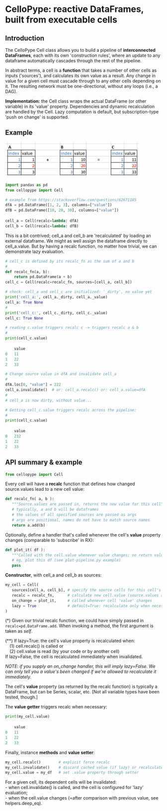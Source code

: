 # CelloPype: reactive DataFrames, built from executable cells

## Introduction

The CelloPype Cell class allows you to build a pipeline of **interconnected DataFrames**, each with its own 'construction rules', where an update to any dataframe automatically cascades through the rest of the pipeline.

In abstract terms, a cell is a **function** that takes a number of other cells as inputs ('sources'), and calculates its own value as a result. Any change in value for a given cell must cascade through to any other cells depending on it. The resulting network must be one-directional, without any loops (i.e., a DAG).

**Implementation:** the Cell class wraps the actual DataFrame (or other variable) in its 'value' property. Dependencies and dynamic recalculation are handled by the Cell. Lazy computation is default, but subscription-type 'push on change' is supported.

## Example

![a+b=c](TcBWl.png)

```python
import pandas as pd
from cellopype import Cell
```

```python
# example from https://stackoverflow.com/questions/62671185
dfA = pd.DataFrame([1, 2, 3], columns=["value"])
dfB = pd.DataFrame([10, 20, 30], columns=["value"])

cell_a = Cell(recalc=lambda: dfA)
cell_b = Cell(recalc=lambda: dfB)
```

This is a bit contrived; cell_a and cell_b are 'recalculated' by loading an external dataframe. We might as well assign the dataframe directly to cell_a.value. But by having a recalc function, no matter how trivial, we can demonstrate lazy evaluation.

```python
# cell_c is defined by its recalc_fn as the sum of a and b
#
def recalc_fn(a, b):
    return pd.DataFrame(a + b)
cell_c = Cell(recalc=recalc_fn, sources=[cell_a, cell_b])
```

```python
# check: cell_a and cell_c are initialized: '_dirty', no value yet
print('cell_a:', cell_a._dirty, cell_a._value)
cell_a: True None
#
print('cell_c:', cell_c._dirty, cell_c._value)
cell_c: True None
```

```python
# reading c.value triggers recalc c -> triggers recalc a & b
#
print(cell_c.value)

    value
0   11
1   22
2   33
```

```python
# Change source value in dfA and invalidate cell_a
#
dfA.loc[0, "value"] = 222
cell_a.invalidate()  # or: cell_a.recalc() or: cell_a.value=dfA
#
# cell_a is now dirty, without value...
```

```python
# Getting cell_c.value triggers recalc across the pipeline:
#
print(cell_c.value)

    value
0   232
1   22
2   33
```

## API summary & example

```python
from cellopype import Cell
```

Every cell will have a **recalc** function that defines how changed source.values lead to a new cell value:

```python
def recalc_fn( a, b ):
   """Source.values are passed in, returns the new value for this cell"""
   # typically, a and b will be dataframes
   # the values of all specified sources are passed as args
   # args are positional, names do not have to match source names
   return a.add(b)
```

Optionally, define a handler that's called whenever the cell's **value** property changes (comparable to 'subscribe' in RX):

```python
def plot_it( df ):
   """Called with the cell.value whenever value changes; no return value"""
   # eg, plot this df (see plot-pipeline.py example)
   pass
```

**Constructor**, with cell_a and cell_b as sources:

```python
my_cell = Cell(
   sources[cell_a, cell_b], # specify the source cells for this cell's recalc
   recalc = recalc_fn,      # calculate new cell.value (source.values as args) (*)
   on_change = plot_it,     # called whenever cell 'value' changes
   lazy = True              # default=True: recalculate only when necessary (**)
)
```

(\*) Given our trivial recalc function, we could have simply passed in `recalc=pd.DataFrame.add`. When invoking a method, the first argument is taken as _self_.

(\*\*) If lazy=True: the cell's value property is recalculated when: \
&ensp;&ensp;(1) cell.recalc() is called or \
&ensp;&ensp;(2) cell.value is read (by your code or by another cell)\
If lazy=False, the cell is recalculated immediately when invalidated.

_NOTE: if you supply an on_change handler, this will imply lazy=False. We can only tell you a value's been changed if we're allowed to recalculate it immediately._

The cell's **value** property (as returned by the recalc function) is typically a DataFrame, but can be Series, scalar, etc. [Not all variable types have been tested, though.]

The **value getter** triggers recalc when necessary:

```python
print(my_cell.value)

    value
0   11
1   22
2   33
```

Finally, instance **methods** and **value setter**:

```python
my_cell.recalc()        # explicit force recalc
my_cell.invalidate()    # discard cached value (if lazy) or recalculate
my_cell.value = my_df   # set .value property through setter
```

For a given cell, its dependent cells will be invalidated:\
\- when cell.invalidate() is called, and the cell is configured for 'lazy' evaluation;\
\- when the cell.value changes (=after comparison with previous value, see helpers.deep_eq).

